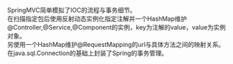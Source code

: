 SpringMVC简单模拟了IOC的流程与事务细节。<br/>
在扫描指定包后使用反射动态实例化指定注解并一个HashMap维护@Controller,@Service,@Component的实例，key为注解的value，value为实例对象。<br/>
另使用一个HashMap维护@RequestMapping的url与具体方法之间的映射关系。在java.sql.Connection的基础上封装了Spring的事务管理。
